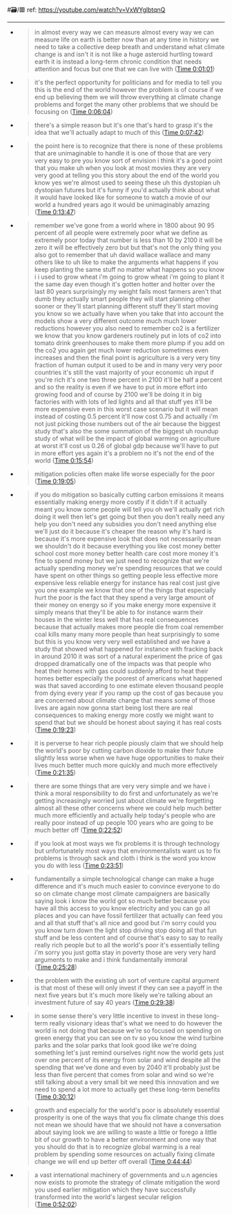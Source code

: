 #🗃/🟥 
ref: 
https://youtube.com/watch?v=VxWYglbtqnQ

---

- > in almost every way we can measure almost every way we can measure life on earth is better now than at any time in history we need to take a collective deep breath and understand what climate change is and isn't it is not like a huge asteroid hurtling toward earth it is instead a long-term chronic condition that needs attention and focus but one that we can live with ([Time 0:01:01](https://annotate.tv/watch/633fd1510d8deb0009f2bd01?annotationId=635b749cccea7900092e4315))
- > it's the perfect opportunity for politicians and for media to tell you this is the end of the world however the problem is of course if we end up believing them we will throw everything at climate change problems and forget the many other problems that we should be focusing on ([Time 0:06:04](https://annotate.tv/watch/633fd1510d8deb0009f2bd01?annotationId=635b75a6e9f15e000975de3c))
- > there's a simple reason but it's one that's hard to grasp it's the idea that we'll actually adapt to much of this ([Time 0:07:42](https://annotate.tv/watch/633fd1510d8deb0009f2bd01?annotationId=635b7603e9f15e000975de3d))
- > the point here is to recognize that there is none of these problems that are unimaginable to handle it is one of those that are very very easy to pre you know sort of envision i think it's a good point that you make uh when you look at most movies they are very very good at telling you this story about the end of the world you know yes we're almost used to seeing these uh this dystopian uh dystopian futures but it's funny if you'd actually think about what it would have looked like for someone to watch a movie of our world a hundred years ago it would be unimaginably amazing ([Time 0:13:47](https://annotate.tv/watch/633fd1510d8deb0009f2bd01?annotationId=63723c12d9ef0f0008a922db))
- > remember we've gone from a world where in 1800 about 90 95 percent of all people were extremely poor what we define as extremely poor today that number is less than 10 by 2100 it will be zero it will be effectively zero but but that's not the only thing you also got to remember that uh david wallace wallace and many others like to uh like to make the arguments what happens if you keep planting the same stuff no matter what happens so you know i i used to grow wheat i'm going to grow wheat i'm going to plant it the same day even though it's gotten hotter and hotter over the last 80 years surprisingly my weight fails most farmers aren't that dumb they actually smart people they will start planning other sooner or they'll start planning different stuff they'll start moving you know so we actually have when you take that into account the models show a very different outcome much much lower reductions however you also need to remember co2 is a fertilizer we know that you know gardeners routinely put in lots of co2 into tomato drink greenhouses to make them more plump if you add on the co2 you again get much lower reduction sometimes even increases and then the final point is agriculture is a very very tiny fraction of human output it used to be and in many very very poor countries it's still the vast majority of your economic uh input if you're rich it's one two three percent in 2100 it'll be half a percent and so the reality is even if we have to put in more effort into growing food and of course by 2100 we'll be doing it in big factories with with lots of led lights and all that stuff yes it'll be more expensive even in this worst case scenario but it will mean instead of costing 0.5 percent it'll now cost 0.75 and actually i'm not just picking those numbers out of the air because the biggest study that's also the some summation of the biggest uh roundup study of what will be the impact of global warming on agriculture at worst it'll cost us 0.26 of global gdp because we'll have to put in more effort yes again it's a problem no it's not the end of the world ([Time 0:15:54](https://annotate.tv/watch/633fd1510d8deb0009f2bd01?annotationId=63723d05d9ef0f0008a922dc))
- > mitigation policies often make life worse especially for the poor ([Time 0:19:05](https://annotate.tv/watch/633fd1510d8deb0009f2bd01?annotationId=6377915bd242d4000859931e))
- > if you do mitigation so basically cutting carbon emissions it means essentially making energy more costly if it didn't if it actually meant you know some people will tell you oh we'll actually get rich doing it well then let's get going but then you don't really need any help you don't need any subsidies you don't need anything else we'll just do it because it's cheaper the reason why it's hard is because it's more expensive look that does not necessarily mean we shouldn't do it because everything you like cost money better school cost more money better health care cost more money it's fine to spend money but we just need to recognize that we're actually spending money we're spending resources that we could have spent on other things so getting people less effective more expensive less reliable energy for instance has real cost just give you one example we know that one of the things that especially hurt the poor is the fact that they spend a very large amount of their money on energy so if you make energy more expensive it simply means that they'll be able to for instance warm their houses in the winter less well that has real consequences because that actually makes more people die from coal remember coal kills many many more people than heat surprisingly to some but this is you know very very well established and we have a study that showed what happened for instance with fracking back in around 2010 it was sort of a natural experiment the price of gas dropped dramatically one of the impacts was that people who heat their homes with gas could suddenly afford to heat their homes better especially the poorest of americans what happened was that saved according to one estimate eleven thousand people from dying every year if you ramp up the cost of gas because you are concerned about climate change that means some of those lives are again now gonna start being lost there are real consequences to making energy more costly we might want to spend that but we should be honest about saying it has real costs ([Time 0:19:23](https://annotate.tv/watch/633fd1510d8deb0009f2bd01?annotationId=63779136d242d4000859931d))
- > it is perverse to hear rich people piously claim that we should help the world's poor by cutting carbon dioxide to make their future slightly less worse when we have huge opportunities to make their lives much better much more quickly and much more effectively ([Time 0:21:35](https://annotate.tv/watch/633fd1510d8deb0009f2bd01?annotationId=6377917ab642e3000889168c))
- > there are some things that are very very simple and we have i think a moral responsibility to do first and unfortunately as we're getting increasingly worried just about climate we're forgetting almost all these other concerns where we could help much better much more efficiently and actually help today's people who are really poor instead of up people 100 years who are going to be much better off ([Time 0:22:52](https://annotate.tv/watch/633fd1510d8deb0009f2bd01?annotationId=637791c40b438b000815bf29))
- > if you look at most ways we fix problems it is through technology but unfortunately most ways that environmentalists want us to fix problems is through sack and cloth i think is the word you know you do with less ([Time 0:23:51](https://annotate.tv/watch/633fd1510d8deb0009f2bd01?annotationId=637792d542a4a2000882742b))
- > fundamentally a simple technological change can make a huge difference and it's much much easier to convince everyone to do so on climate change most climate campaigners are basically saying look i know the world got so much better because you have all this access to you know electricity and you can go all places and you can have fossil fertilizer that actually can feed you and all that stuff that's all nice and good but i'm sorry could you you know turn down the light stop driving stop doing all that fun stuff and be less content and of course that's easy to say to really really rich people but to all the world's poor it's essentially telling i'm sorry you just gotta stay in poverty those are very very hard arguments to make and i think fundamentally immoral ([Time 0:25:28](https://annotate.tv/watch/633fd1510d8deb0009f2bd01?annotationId=6377931a42a4a2000882742c))
- > the problem with the existing uh sort of venture capital argument is that most of these will only invest if they can see a payoff in the next five years but it's much more likely we're talking about an investment future of say 40 years ([Time 0:29:38](https://annotate.tv/watch/633fd1510d8deb0009f2bd01?annotationId=637793ae5712f50008dfc9df))
- > in some sense there's very little incentive to invest in these long-term really visionary ideas that's what we need to do however the world is not doing that because we're so focused on spending on green energy that you can see on tv so you know the wind turbine parks and the solar parks that look good like we're doing something let's just remind ourselves right now the world gets just over one percent of its energy from solar and wind despite all the spending that we've done and even by 2040 it'll probably just be less than five percent that comes from solar and wind so we're still talking about a very small bit we need this innovation and we need to spend a lot more to actually get these long-term benefits ([Time 0:30:12](https://annotate.tv/watch/633fd1510d8deb0009f2bd01?annotationId=637793cdf1b93e00085e5e3f))
- > growth and especially for the world's poor is absolutely essential prosperity is one of the ways that you fix climate change this does not mean we should have that we should not have a conversation about saying look we are willing to waste a little or forego a little bit of our growth to have a better environment and one way that you should do that is to recognize global warming is a real problem by spending some resources on actually fixing climate change we will end up better off overall ([Time 0:44:44](https://annotate.tv/watch/633fd1510d8deb0009f2bd01?annotationId=63779580f1b93e00085e5e40))
- > a vast international machinery of governments and u.n agencies now exists to promote the strategy of climate mitigation the word you used earlier mitigation which they have successfully transformed into the world's largest secular religion ([Time 0:52:02](https://annotate.tv/watch/633fd1510d8deb0009f2bd01?annotationId=63779629f1b93e00085e5e41))
